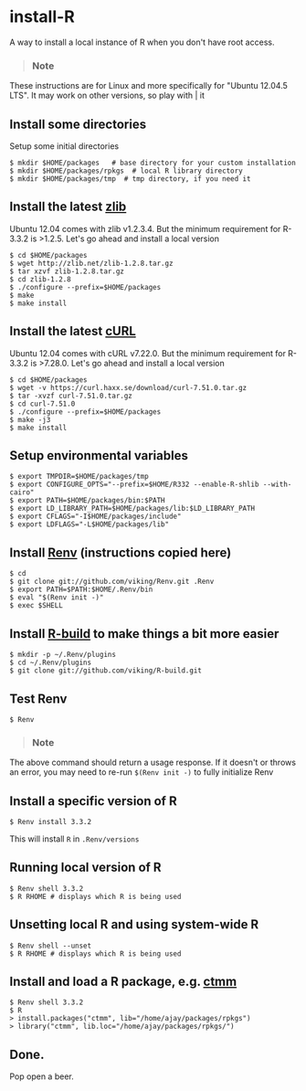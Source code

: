 # install-R
A way to install a local instance of R when you don't have root access.


> ### Note
These instructions are for Linux and more specifically for "Ubuntu 12.04.5 LTS". It may work on other versions, so play with | it

## Install some directories
Setup some initial directories
```
$ mkdir $HOME/packages   # base directory for your custom installation
$ mkdir $HOME/packages/rpkgs  # local R library directory
$ mkdir $HOME/packages/tmp  # tmp directory, if you need it
```


## Install the latest [zlib](http://zlib.net/)
Ubuntu 12.04 comes with zlib v1.2.3.4. But the minimum requirement for R-3.3.2 is >1.2.5. Let's go ahead and install a local version
```
$ cd $HOME/packages
$ wget http://zlib.net/zlib-1.2.8.tar.gz
$ tar xzvf zlib-1.2.8.tar.gz
$ cd zlib-1.2.8
$ ./configure --prefix=$HOME/packages
$ make
$ make install
```


## Install the latest [cURL](https://curl.haxx.se/)
Ubuntu 12.04 comes with cURL v7.22.0. But the minimum requirement for R-3.3.2 is >7.28.0. Let's go ahead and install a local version
```
$ cd $HOME/packages
$ wget -v https://curl.haxx.se/download/curl-7.51.0.tar.gz
$ tar -xvzf curl-7.51.0.tar.gz 
$ cd curl-7.51.0
$ ./configure --prefix=$HOME/packages
$ make -j3
$ make install
```


## Setup environmental variables
```
$ export TMPDIR=$HOME/packages/tmp
$ export CONFIGURE_OPTS="--prefix=$HOME/R332 --enable-R-shlib --with-cairo"
$ export PATH=$HOME/packages/bin:$PATH
$ export LD_LIBRARY_PATH=$HOME/packages/lib:$LD_LIBRARY_PATH 
$ export CFLAGS="-I$HOME/packages/include" 
$ export LDFLAGS="-L$HOME/packages/lib" 
```



## Install [Renv](https://github.com/viking/Renv) (instructions copied here)

```
$ cd
$ git clone git://github.com/viking/Renv.git .Renv
$ export PATH=$PATH:$HOME/.Renv/bin
$ eval "$(Renv init -)"
$ exec $SHELL
```


## Install [R-build](https://github.com/viking/R-build) to make things a bit more easier
```
$ mkdir -p ~/.Renv/plugins
$ cd ~/.Renv/plugins
$ git clone git://github.com/viking/R-build.git
```


## Test Renv 
```
$ Renv
```


> ### Note
The above command should return a usage response. If it doesn't or throws an error, you may need to re-run `$(Renv init -)` to fully initialize Renv


## Install a specific version of R
```
$ Renv install 3.3.2
```

This will install `R` in `.Renv/versions`


## Running local version of R
```
$ Renv shell 3.3.2
$ R RHOME # displays which R is being used
```


## Unsetting local R and using system-wide R
```
$ Renv shell --unset
$ R RHOME # displays which R is being used
```


## Install and load a R package, e.g. [ctmm](https://cran.r-project.org/package=ctmm)
```
$ Renv shell 3.3.2
$ R
> install.packages("ctmm", lib="/home/ajay/packages/rpkgs")
> library("ctmm", lib.loc="/home/ajay/packages/rpkgs/")
```


## Done.
Pop open a beer.
